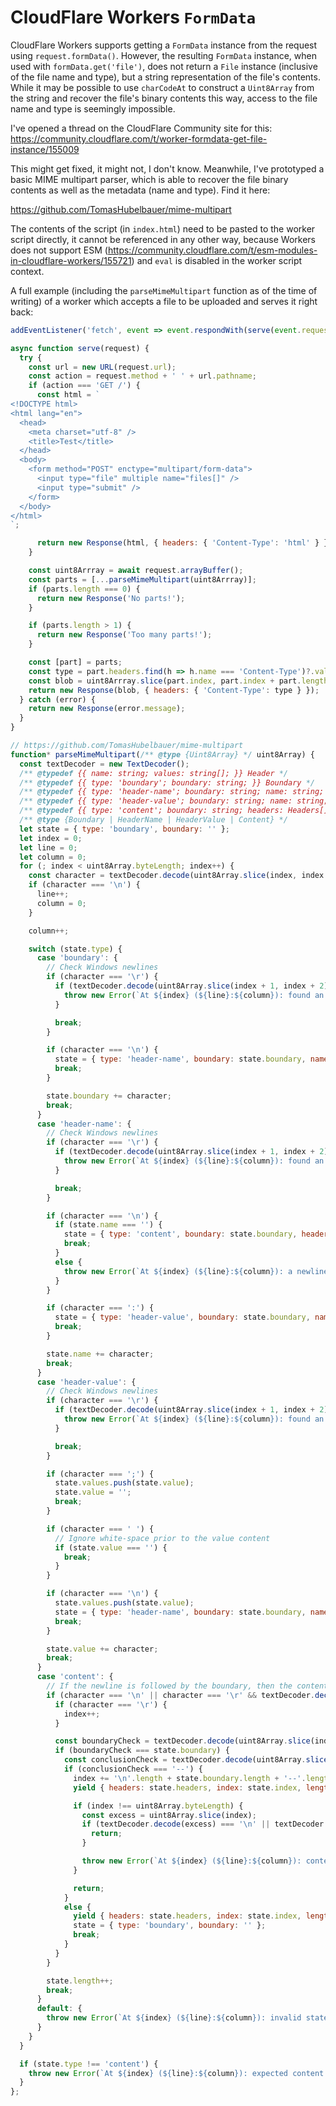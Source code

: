 # CloudFlare Workers `FormData`

CloudFlare Workers supports getting a `FormData` instance from the request using
`request.formData()`. However, the resulting `FormData` instance, when used with
`formData.get('file')`, does not return a `File` instance (inclusive of the file
name and type), but a string representation of the file's contents. While it may
be possible to use `charCodeAt` to construct a `Uint8Array` from the string and
recover the file's binary contents this way, access to the file name and type is
seemingly impossible.

I've opened a thread on the CloudFlare Community site for this:
https://community.cloudflare.com/t/worker-formdata-get-file-instance/155009

This might get fixed, it might not, I don't know. Meanwhile, I've prototyped a
basic MIME multipart parser, which is able to recover the file binary contents as
well as the metadata (name and type). Find it here:

https://github.com/TomasHubelbauer/mime-multipart

The contents of the script (in `index.html`) need to be pasted to the worker script
directly, it cannot be referenced in any other way, because Workers does not support
ESM (https://community.cloudflare.com/t/esm-modules-in-cloudflare-workers/155721)
and `eval` is disabled in the worker script context.

A full example (including the `parseMimeMultipart` function as of the time of writing)
of a worker which accepts a file to be uploaded and serves it right back:

```javascript
addEventListener('fetch', event => event.respondWith(serve(event.request)))

async function serve(request) {
  try {
    const url = new URL(request.url);
    const action = request.method + ' ' + url.pathname;
    if (action === 'GET /') {
      const html = `
<!DOCTYPE html>
<html lang="en">
  <head>
    <meta charset="utf-8" />
    <title>Test</title>
  </head>
  <body>
    <form method="POST" enctype="multipart/form-data">
      <input type="file" multiple name="files[]" />
      <input type="submit" />
    </form>
  </body>
</html>
`;

      return new Response(html, { headers: { 'Content-Type': 'html' } });
    }

    const uint8Arrray = await request.arrayBuffer();
    const parts = [...parseMimeMultipart(uint8Arrray)];
    if (parts.length === 0) {
      return new Response('No parts!');
    }

    if (parts.length > 1) {
      return new Response('Too many parts!');
    }

    const [part] = parts;
    const type = part.headers.find(h => h.name === 'Content-Type')?.values[0] || 'application/octet-stream';
    const blob = uint8Arrray.slice(part.index, part.index + part.length);
    return new Response(blob, { headers: { 'Content-Type': type } });
  } catch (error) {
    return new Response(error.message);
  }
}

// https://github.com/TomasHubelbauer/mime-multipart
function* parseMimeMultipart(/** @type {Uint8Array} */ uint8Array) {
  const textDecoder = new TextDecoder();
  /** @typedef {{ name: string; values: string[]; }} Header */
  /** @typedef {{ type: 'boundary'; boundary: string; }} Boundary */
  /** @typedef {{ type: 'header-name'; boundary: string; name: string; headers: Header[]; }} HeaderName */
  /** @typedef {{ type: 'header-value'; boundary: string; name: string; value: string; values: string[]; headers: Header[]; }} HeaderValue */
  /** @typedef {{ type: 'content'; boundary: string; headers: Headers[]; index: number; length: number; }} Content */
  /** @type {Boundary | HeaderName | HeaderValue | Content} */
  let state = { type: 'boundary', boundary: '' };
  let index = 0;
  let line = 0;
  let column = 0;
  for (; index < uint8Array.byteLength; index++) {
    const character = textDecoder.decode(uint8Array.slice(index, index + 1));
    if (character === '\n') {
      line++;
      column = 0;
    }

    column++;

    switch (state.type) {
      case 'boundary': {
        // Check Windows newlines
        if (character === '\r') {
          if (textDecoder.decode(uint8Array.slice(index + 1, index + 2)) !== '\n') {
            throw new Error(`At ${index} (${line}:${column}): found an incomplete Windows newline.`);
          }

          break;
        }

        if (character === '\n') {
          state = { type: 'header-name', boundary: state.boundary, name: '', value: '', headers: [] };
          break;
        }

        state.boundary += character;
        break;
      }
      case 'header-name': {
        // Check Windows newlines
        if (character === '\r') {
          if (textDecoder.decode(uint8Array.slice(index + 1, index + 2)) !== '\n') {
            throw new Error(`At ${index} (${line}:${column}): found an incomplete Windows newline.`);
          }

          break;
        }

        if (character === '\n') {
          if (state.name === '') {
            state = { type: 'content', boundary: state.boundary, headers: state.headers, index: index + 1, length: 0 };
            break;
          }
          else {
            throw new Error(`At ${index} (${line}:${column}): a newline in a header name '${state.name}' is not allowed.`);
          }
        }

        if (character === ':') {
          state = { type: 'header-value', boundary: state.boundary, name: state.name, value: '', values: [], headers: state.headers };
          break;
        }

        state.name += character;
        break;
      }
      case 'header-value': {
        // Check Windows newlines
        if (character === '\r') {
          if (textDecoder.decode(uint8Array.slice(index + 1, index + 2)) !== '\n') {
            throw new Error(`At ${index} (${line}:${column}): found an incomplete Windows newline.`);
          }

          break;
        }

        if (character === ';') {
          state.values.push(state.value);
          state.value = '';
          break;
        }

        if (character === ' ') {
          // Ignore white-space prior to the value content
          if (state.value === '') {
            break;
          }
        }

        if (character === '\n') {
          state.values.push(state.value);
          state = { type: 'header-name', boundary: state.boundary, name: '', value: '', headers: [{ name: state.name, values: state.values }, ...state.headers] };
          break;
        }

        state.value += character;
        break;
      }
      case 'content': {
        // If the newline is followed by the boundary, then the content ends
        if (character === '\n' || character === '\r' && textDecoder.decode(uint8Array.slice(index + 1, index + 2)) === '\n') {
          if (character === '\r') {
            index++;
          }

          const boundaryCheck = textDecoder.decode(uint8Array.slice(index + '\n'.length, index + '\n'.length + state.boundary.length));
          if (boundaryCheck === state.boundary) {
            const conclusionCheck = textDecoder.decode(uint8Array.slice(index + '\n'.length + state.boundary.length, index + '\n'.length + state.boundary.length + '--'.length));
            if (conclusionCheck === '--') {
              index += '\n'.length + state.boundary.length + '--'.length;
              yield { headers: state.headers, index: state.index, length: state.length };

              if (index !== uint8Array.byteLength) {
                const excess = uint8Array.slice(index);
                if (textDecoder.decode(excess) === '\n' || textDecoder.decode(excess) === '\r\n') {
                  return;
                }

                throw new Error(`At ${index} (${line}:${column}): content is present past the expected end of data ${uint8Array.byteLength}.`);
              }

              return;
            }
            else {
              yield { headers: state.headers, index: state.index, length: state.length };
              state = { type: 'boundary', boundary: '' };
              break;
            }
          }
        }

        state.length++;
        break;
      }
      default: {
        throw new Error(`At ${index} (${line}:${column}): invalid state ${JSON.stringify(state)}.`);
      }
    }
  }

  if (state.type !== 'content') {
    throw new Error(`At ${index} (${line}:${column}): expected content state, got ${JSON.stringify(state)}.`);
  }
};
```

